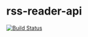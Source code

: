 # rss-reader-api

[![Build Status](https://travis-ci.com/zendamacf/rss-reader-api.svg?branch=master)](https://travis-ci.com/zendamacf/rss-reader-api)